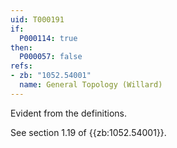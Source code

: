```yaml
---
uid: T000191
if:
  P000114: true
then:
  P000057: false
refs:
- zb: "1052.54001"
  name: General Topology (Willard)
---
```


Evident from the definitions.

See section 1.19 of {{zb:1052.54001}}.
